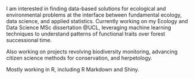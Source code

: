 I am interested in finding data-based solutions for ecological and environmental problems at the interface between fundamental ecology, data science, and applied statistics.
Currently working on my Ecology and Data Science MSc dissertation @UCL, leveraging machine learning techniques to understand patterns of functional traits over forest successional time. 

Also working on projects revolving biodiversity monitoring, advancing citizen science methods for conservation, and herpetology.

Mostly working in R, including R Markdown and Shiny. 
